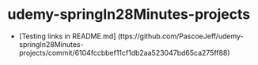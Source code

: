 # udemy-springIn28Minutes-projects

* [Testing links in README.md] (ttps://github.com/PascoeJeff/udemy-springIn28Minutes-projects/commit/6104fccbbef11cf1db2aa523047bd65ca275ff88)

